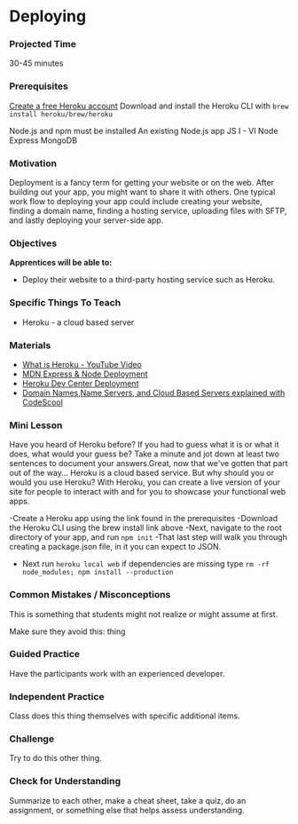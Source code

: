 # Deploying

### Projected Time
30-45 minutes

### Prerequisites
[Create a free Heroku account](https://signup.heroku.com/dc)
Download and install the Heroku CLI with `brew install heroku/brew/heroku`

Node.js and npm must be installed
An existing Node.js app
JS I - VI
Node
Express
MongoDB


### Motivation
Deployment is a fancy term for getting your website or on the web. After building out your app, you might want to share it with others.
One typical work flow to deploying your app could include creating your website, finding a domain name, finding a hosting service, uploading files with SFTP, and lastly deploying your server-side app.


### Objectives
**Apprentices will be able to:** 
- Deploy their website to a third-party hosting service such as Heroku.

### Specific Things To Teach
- Heroku - a cloud based server

### Materials
- [What is Heroku - YouTube Video](https://youtu.be/r5ZUQvl9BtE)
- [MDN Express & Node Deployment ](https://developer.mozilla.org/en-US/docs/Learn/Server-side/Express_Nodejs/deployment)
- [Heroku Dev Center Deployment](https://devcenter.heroku.com/articles/deploying-nodejs)
- [Domain Names,Name Servers, and Cloud Based Servers explained with CodeScool](https://www.codeschool.com/beginners-guide-to-web-development/deploying-your-first-website)

### Mini Lesson

Have you heard of Heroku before? If you had to guess what it is or what it does, what would your guess be? Take a minute and jot down at least two sentences to document your answers.Great, now that we've gotten that part out of the way...
Heroku is a cloud based service. But why should you or would you use Heroku? With Heroku, you can create a live version of your site for people to interact with and for you to showcase your functional web apps.

-Create a Heroku app using the link found in the prerequisites
-Download the Heroku CLI using the brew install link above
-Next, navigate to the root directory of your app, and run `npm init`
-That last step will walk you through creating a package.json file, in it you can expect to JSON.
- Next run `heroku local web` if dependencies are missing type `rm -rf node_modules; npm install --production`


### Common Mistakes / Misconceptions

This is something that students might not realize or might assume at first.

Make sure they avoid this: thing


### Guided Practice

Have the participants work with an experienced developer.


### Independent Practice

Class does this thing themselves with specific additional items.


### Challenge

Try to do this other thing.


### Check for Understanding

Summarize to each other, make a cheat sheet, take a quiz, do an assignment, or something else that helps assess understanding.
